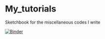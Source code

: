 # My_tutorials
Sketchbook for the miscellaneous codes I write


[![Binder](https://mybinder.org/badge_logo.svg)](https://mybinder.org/v2/gh/sbachkheti/My_tutorials/HEAD)
